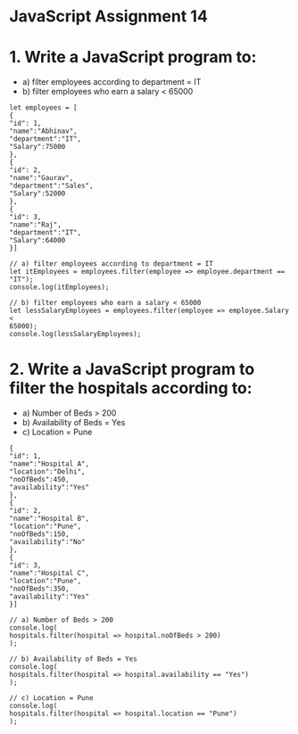 # JavaScript Assignment 14
# 1. Write a JavaScript program to:
- a) filter employees according to department = IT
- b) filter employees who earn a salary < 65000
```
let employees = [
{
"id": 1,
"name":"Abhinav",
"department":"IT",
"Salary":75000
},
{
"id": 2,
"name":"Gaurav",
"department":"Sales",
"Salary":52000
},
{
"id": 3,
"name":"Raj",
"department":"IT",
"Salary":64000
}]

// a) filter employees according to department = IT
let itEmployees = employees.filter(employee => employee.department == "IT");
console.log(itEmployees);

// b) filter employees who earn a salary < 65000
let lessSalaryEmployees = employees.filter(employee => employee.Salary < 
65000);
console.log(lessSalaryEmployees);
```
# 2. Write a JavaScript program to filter the hospitals according to:
- a) Number of Beds > 200
- b) Availability of Beds = Yes
- c) Location = Pune
```let hospitals = [
{
"id": 1,
"name":"Hospital A",
"location":"Delhi",
"noOfBeds":450,
"availability":"Yes"
},
{
"id": 2,
"name":"Hospital B",
"location":"Pune",
"noOfBeds":150,
"availability":"No"
},
{
"id": 3,
"name":"Hospital C",
"location":"Pune",
"noOfBeds":350,
"availability":"Yes"
}]

// a) Number of Beds > 200
console.log(
hospitals.filter(hospital => hospital.noOfBeds > 200)
);

// b) Availability of Beds = Yes
console.log(
hospitals.filter(hospital => hospital.availability == "Yes")
);

// c) Location = Pune
console.log(
hospitals.filter(hospital => hospital.location == "Pune")
);
```
